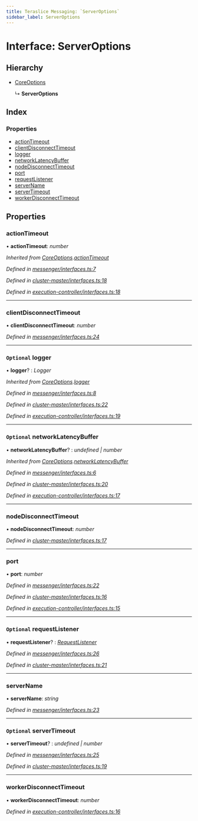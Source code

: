```yaml
---
title: Teraslice Messaging: `ServerOptions`
sidebar_label: ServerOptions
---
```


# Interface: ServerOptions

## Hierarchy

* [CoreOptions](coreoptions.md)

  ↳ **ServerOptions**

## Index

### Properties

* [actionTimeout](serveroptions.md#actiontimeout)
* [clientDisconnectTimeout](serveroptions.md#clientdisconnecttimeout)
* [logger](serveroptions.md#optional-logger)
* [networkLatencyBuffer](serveroptions.md#optional-networklatencybuffer)
* [nodeDisconnectTimeout](serveroptions.md#nodedisconnecttimeout)
* [port](serveroptions.md#port)
* [requestListener](serveroptions.md#optional-requestlistener)
* [serverName](serveroptions.md#servername)
* [serverTimeout](serveroptions.md#optional-servertimeout)
* [workerDisconnectTimeout](serveroptions.md#workerdisconnecttimeout)

## Properties

###  actionTimeout

• **actionTimeout**: *number*

*Inherited from [CoreOptions](coreoptions.md).[actionTimeout](coreoptions.md#actiontimeout)*

*Defined in [messenger/interfaces.ts:7](https://github.com/terascope/teraslice/blob/d8feecc03/packages/teraslice-messaging/src/messenger/interfaces.ts#L7)*

*Defined in [cluster-master/interfaces.ts:18](https://github.com/terascope/teraslice/blob/d8feecc03/packages/teraslice-messaging/src/cluster-master/interfaces.ts#L18)*

*Defined in [execution-controller/interfaces.ts:18](https://github.com/terascope/teraslice/blob/d8feecc03/packages/teraslice-messaging/src/execution-controller/interfaces.ts#L18)*

___

###  clientDisconnectTimeout

• **clientDisconnectTimeout**: *number*

*Defined in [messenger/interfaces.ts:24](https://github.com/terascope/teraslice/blob/d8feecc03/packages/teraslice-messaging/src/messenger/interfaces.ts#L24)*

___

### `Optional` logger

• **logger**? : *Logger*

*Inherited from [CoreOptions](coreoptions.md).[logger](coreoptions.md#optional-logger)*

*Defined in [messenger/interfaces.ts:8](https://github.com/terascope/teraslice/blob/d8feecc03/packages/teraslice-messaging/src/messenger/interfaces.ts#L8)*

*Defined in [cluster-master/interfaces.ts:22](https://github.com/terascope/teraslice/blob/d8feecc03/packages/teraslice-messaging/src/cluster-master/interfaces.ts#L22)*

*Defined in [execution-controller/interfaces.ts:19](https://github.com/terascope/teraslice/blob/d8feecc03/packages/teraslice-messaging/src/execution-controller/interfaces.ts#L19)*

___

### `Optional` networkLatencyBuffer

• **networkLatencyBuffer**? : *undefined | number*

*Inherited from [CoreOptions](coreoptions.md).[networkLatencyBuffer](coreoptions.md#optional-networklatencybuffer)*

*Defined in [messenger/interfaces.ts:6](https://github.com/terascope/teraslice/blob/d8feecc03/packages/teraslice-messaging/src/messenger/interfaces.ts#L6)*

*Defined in [cluster-master/interfaces.ts:20](https://github.com/terascope/teraslice/blob/d8feecc03/packages/teraslice-messaging/src/cluster-master/interfaces.ts#L20)*

*Defined in [execution-controller/interfaces.ts:17](https://github.com/terascope/teraslice/blob/d8feecc03/packages/teraslice-messaging/src/execution-controller/interfaces.ts#L17)*

___

###  nodeDisconnectTimeout

• **nodeDisconnectTimeout**: *number*

*Defined in [cluster-master/interfaces.ts:17](https://github.com/terascope/teraslice/blob/d8feecc03/packages/teraslice-messaging/src/cluster-master/interfaces.ts#L17)*

___

###  port

• **port**: *number*

*Defined in [messenger/interfaces.ts:22](https://github.com/terascope/teraslice/blob/d8feecc03/packages/teraslice-messaging/src/messenger/interfaces.ts#L22)*

*Defined in [cluster-master/interfaces.ts:16](https://github.com/terascope/teraslice/blob/d8feecc03/packages/teraslice-messaging/src/cluster-master/interfaces.ts#L16)*

*Defined in [execution-controller/interfaces.ts:15](https://github.com/terascope/teraslice/blob/d8feecc03/packages/teraslice-messaging/src/execution-controller/interfaces.ts#L15)*

___

### `Optional` requestListener

• **requestListener**? : *[RequestListener](requestlistener.md)*

*Defined in [messenger/interfaces.ts:26](https://github.com/terascope/teraslice/blob/d8feecc03/packages/teraslice-messaging/src/messenger/interfaces.ts#L26)*

*Defined in [cluster-master/interfaces.ts:21](https://github.com/terascope/teraslice/blob/d8feecc03/packages/teraslice-messaging/src/cluster-master/interfaces.ts#L21)*

___

###  serverName

• **serverName**: *string*

*Defined in [messenger/interfaces.ts:23](https://github.com/terascope/teraslice/blob/d8feecc03/packages/teraslice-messaging/src/messenger/interfaces.ts#L23)*

___

### `Optional` serverTimeout

• **serverTimeout**? : *undefined | number*

*Defined in [messenger/interfaces.ts:25](https://github.com/terascope/teraslice/blob/d8feecc03/packages/teraslice-messaging/src/messenger/interfaces.ts#L25)*

*Defined in [cluster-master/interfaces.ts:19](https://github.com/terascope/teraslice/blob/d8feecc03/packages/teraslice-messaging/src/cluster-master/interfaces.ts#L19)*

___

###  workerDisconnectTimeout

• **workerDisconnectTimeout**: *number*

*Defined in [execution-controller/interfaces.ts:16](https://github.com/terascope/teraslice/blob/d8feecc03/packages/teraslice-messaging/src/execution-controller/interfaces.ts#L16)*
